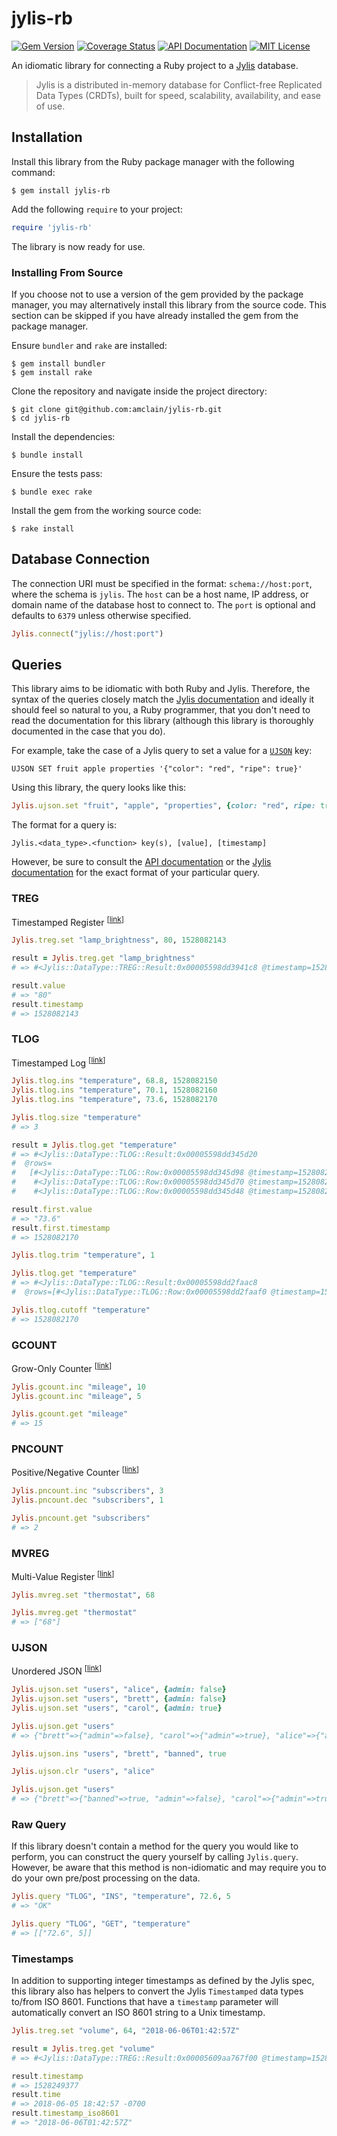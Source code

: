 # jylis-rb

[![Gem Version](https://badge.fury.io/rb/jylis-rb.svg)](https://badge.fury.io/rb/jylis-rb)
[![Coverage Status](https://coveralls.io/repos/github/amclain/jylis-rb/badge.svg?branch=master)](https://coveralls.io/github/amclain/jylis-rb?branch=master)
[![API Documentation](http://img.shields.io/badge/docs-api-blue.svg)](http://www.rubydoc.info/gems/jylis-rb)
[![MIT License](https://img.shields.io/badge/license-MIT-yellowgreen.svg)](https://github.com/amclain/jylis-rb/blob/master/license.txt)

An idiomatic library for connecting a Ruby project to a
[Jylis](https://github.com/jemc/jylis) database.

> Jylis is a distributed in-memory database for Conflict-free Replicated Data
> Types (CRDTs), built for speed, scalability, availability, and ease of use.

## Installation

Install this library from the Ruby package manager with the following command:

```text
$ gem install jylis-rb
```

Add the following `require` to your project:

```ruby
require 'jylis-rb'
```

The library is now ready for use.

### Installing From Source

If you choose not to use a version of the gem provided by the package manager,
you may alternatively install this library from the source code. This section
can be skipped if you have already installed the gem from the package manager.

Ensure `bundler` and `rake` are installed:

```text
$ gem install bundler
$ gem install rake
```

Clone the repository and navigate inside the project directory:

```text
$ git clone git@github.com:amclain/jylis-rb.git
$ cd jylis-rb
```

Install the dependencies:

```text
$ bundle install
```

Ensure the tests pass:

```text
$ bundle exec rake
```

Install the gem from the working source code:

```text
$ rake install
```

## Database Connection

The connection URI must be specified in the format: `schema://host:port`, where
the schema is `jylis`. The `host` can be a host name, IP address, or domain name
of the database host to connect to. The `port` is optional and defaults to
`6379` unless otherwise specified.

```ruby
Jylis.connect("jylis://host:port")
```

## Queries

This library aims to be idiomatic with both Ruby and Jylis. Therefore, the
syntax of the queries closely match the [Jylis documentation](https://jemc.github.io/jylis/docs/types/)
and ideally it should feel so natural to you, a Ruby programmer, that you don't
need to read the documentation for this library (although this library is
thoroughly documented in the case that you do).

For example, take the case of a Jylis query to set a value for a
[`UJSON`](https://jemc.github.io/jylis/docs/types/ujson/#set-key-key-ujson) key:

```text
UJSON SET fruit apple properties '{"color": "red", "ripe": true}'
```

Using this library, the query looks like this:

```ruby
Jylis.ujson.set "fruit", "apple", "properties", {color: "red", ripe: true}
```

The format for a query is:

```text
Jylis.<data_type>.<function> key(s), [value], [timestamp]
```

However, be sure to consult the [API documentation](http://www.rubydoc.info/gems/jylis-rb)
or the [Jylis documentation](https://jemc.github.io/jylis/docs/types/) for the
exact format of your particular query.

### TREG

Timestamped Register <sup>[[link](https://jemc.github.io/jylis/docs/types/treg/)]</sup>

```ruby
Jylis.treg.set "lamp_brightness", 80, 1528082143

result = Jylis.treg.get "lamp_brightness"
# => #<Jylis::DataType::TREG::Result:0x00005598dd3941c8 @timestamp=1528082143, @value="80">

result.value
# => "80"
result.timestamp
# => 1528082143
```

### TLOG

Timestamped Log <sup>[[link](https://jemc.github.io/jylis/docs/types/tlog/)]</sup>

```ruby
Jylis.tlog.ins "temperature", 68.8, 1528082150
Jylis.tlog.ins "temperature", 70.1, 1528082160
Jylis.tlog.ins "temperature", 73.6, 1528082170

Jylis.tlog.size "temperature"
# => 3

result = Jylis.tlog.get "temperature"
# => #<Jylis::DataType::TLOG::Result:0x00005598dd345d20
#  @rows=
#   [#<Jylis::DataType::TLOG::Row:0x00005598dd345d98 @timestamp=1528082170, @value="73.6">,
#    #<Jylis::DataType::TLOG::Row:0x00005598dd345d70 @timestamp=1528082160, @value="70.1">,
#    #<Jylis::DataType::TLOG::Row:0x00005598dd345d48 @timestamp=1528082150, @value="68.8">]>

result.first.value
# => "73.6"
result.first.timestamp
# => 1528082170

Jylis.tlog.trim "temperature", 1

Jylis.tlog.get "temperature"
# => #<Jylis::DataType::TLOG::Result:0x00005598dd2faac8
#  @rows=[#<Jylis::DataType::TLOG::Row:0x00005598dd2faaf0 @timestamp=1528082170, @value="73.6">]>

Jylis.tlog.cutoff "temperature"
# => 1528082170
```

### GCOUNT

Grow-Only Counter <sup>[[link](https://jemc.github.io/jylis/docs/types/gcount/)]</sup>

```ruby
Jylis.gcount.inc "mileage", 10
Jylis.gcount.inc "mileage", 5

Jylis.gcount.get "mileage"
# => 15
```

### PNCOUNT

Positive/Negative Counter <sup>[[link](https://jemc.github.io/jylis/docs/types/pncount/)]</sup>

```ruby
Jylis.pncount.inc "subscribers", 3
Jylis.pncount.dec "subscribers", 1

Jylis.pncount.get "subscribers"
# => 2
```

### MVREG

Multi-Value Register <sup>[[link](https://jemc.github.io/jylis/docs/types/mvreg/)]</sup>

```ruby
Jylis.mvreg.set "thermostat", 68

Jylis.mvreg.get "thermostat"
# => ["68"]
```

### UJSON

Unordered JSON <sup>[[link](https://jemc.github.io/jylis/docs/types/ujson/)]</sup>

```ruby
Jylis.ujson.set "users", "alice", {admin: false}
Jylis.ujson.set "users", "brett", {admin: false}
Jylis.ujson.set "users", "carol", {admin: true}

Jylis.ujson.get "users"
# => {"brett"=>{"admin"=>false}, "carol"=>{"admin"=>true}, "alice"=>{"admin"=>false}}

Jylis.ujson.ins "users", "brett", "banned", true

Jylis.ujson.clr "users", "alice"

Jylis.ujson.get "users"
# => {"brett"=>{"banned"=>true, "admin"=>false}, "carol"=>{"admin"=>true}}
```

### Raw Query

If this library doesn't contain a method for the query you would like to
perform, you can construct the query yourself by calling `Jylis.query`.
However, be aware that this method is non-idiomatic and may require you to
do your own pre/post processing on the data.

```ruby
Jylis.query "TLOG", "INS", "temperature", 72.6, 5
# => "OK"

Jylis.query "TLOG", "GET", "temperature"
# => [["72.6", 5]]
```

### Timestamps

In addition to supporting integer timestamps as defined by the Jylis spec, this
library also has helpers to convert the Jylis `Timestamped` data types to/from
ISO 8601. Functions that have a `timestamp` parameter will automatically convert
an ISO 8601 string to a Unix timestamp.

```ruby
Jylis.treg.set "volume", 64, "2018-06-06T01:42:57Z"

result = Jylis.treg.get "volume"
# => #<Jylis::DataType::TREG::Result:0x00005609aa767f00 @timestamp=1528249377, @value="64">

result.timestamp
# => 1528249377
result.time
# => 2018-06-05 18:42:57 -0700
result.timestamp_iso8601
# => "2018-06-06T01:42:57Z"
```
